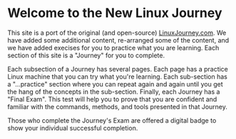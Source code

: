 # Welcome to the New Linux Journey

This site is a port of the original (and open-source) [LinuxJourney.com](https://linuxjourney.com).  We have added some additional content, re-arranged some of the content, and we have added execises for you to practice what you are learning. Each section of this site is a "Journey" for you to complete.

Each subsection of a Journey has several pages. Each page has a practice Linux machine that you can try what you're learning. Each sub-section has a "...practice" section where you can repeat again and again until you get the hang of the concepts in the sub-section. Finally, each Journey has a "Final Exam". This test will help you to prove that you are confident and familiar with the commands, methods, and tools presented in that Journey.

Those who complete the Journey's Exam are offered a digital badge to show your individual successful completion.
